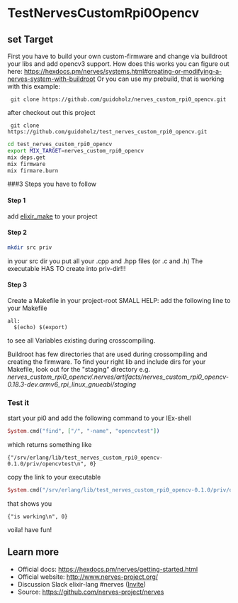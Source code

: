 # TestNervesCustomRpi0Opencv

## set Target
First you have to build your own custom-firmware and change via buildroot your libs and add opencv3 support.
How does this works you can figure out here:
https://hexdocs.pm/nerves/systems.html#creating-or-modifying-a-nerves-system-with-buildroot
Or you can use my prebuild, that is working with this example:
```
 git clone https://github.com/guidoholz/nerves_custom_rpi0_opencv.git
```
after checkout out this project
```
 git clone https://github.com/guidoholz/test_nerves_custom_rpi0_opencv.git
```
```bash
cd test_nerves_custom_rpi0_opencv
export MIX_TARGET=nerves_custom_rpi0_opencv
mix deps.get
mix firmware
mix firmare.burn
```
###3 Steps you have to follow
#### Step 1
add [elixir_make](https://github.com/elixir-lang/elixir_make) to your project
#### Step 2
```bash
mkdir src priv
```
in your src dir you put all your .cpp and .hpp files (or .c and .h)
The executable HAS TO create into priv-dir!!!
#### Step 3
Create a Makefile in your project-root
SMALL HELP: add the following line to your Makefile
```
all:
  $(echo) $(export)
```
to see all Variables existing during crosscompiling.

Buildroot has few directories that are used during crossompiling and creating the firmware. To find your right lib and include dirs for your Makefile, look out for the "staging" directory
e.g. *nerves_custom_rpi0_opencv/.nerves/artifacts/nerves_custom_rpi0_opencv-0.18.3-dev.armv6_rpi_linux_gnueabi/staging*

### Test it
start your pi0 and add the following command to your IEx-shell
```elixir
System.cmd("find", ["/", "-name", "opencvtest"])
```
which returns something like
```
{"/srv/erlang/lib/test_nerves_custom_rpi0_opencv-0.1.0/priv/opencvtest\n", 0}
```
copy the link to your executable
```elixir
System.cmd("/srv/erlang/lib/test_nerves_custom_rpi0_opencv-0.1.0/priv/opencvtest",["-v"])
```
that shows you
```
{"is working\n", 0}
```

voila!
have fun!


## Learn more

  * Official docs: https://hexdocs.pm/nerves/getting-started.html
  * Official website: http://www.nerves-project.org/
  * Discussion Slack elixir-lang #nerves ([Invite](https://elixir-slackin.herokuapp.com/))
  * Source: https://github.com/nerves-project/nerves
